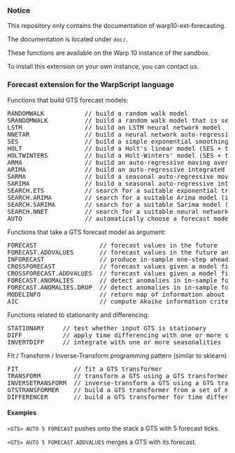 
### Notice

This repository only contains the documentation of warp10-ext-forecasting.

The documentation is located under `doc/`.

These functions are available on the Warp 10 instance of the sandbox.

To install this extension on your own instance, you can contact us.

### Forecast extension for the WarpScript language

Functions that build GTS forecast models:
<pre>
RANDOMWALK           // build a random walk model
SRANDOMWALK          // build a random walk model that is seeded with PRNG function
LSTM                 // build an LSTM neural network model
NNETAR               // build a neural network auto-regressive model
SES                  // build a simple exponential smoothing model
HOLT                 // build a Holt's linear model (SES + trend)
HOLTWINTERS          // build a Holt-Winters' model (SES + trend + seasonal)
ARMA                 // build an auto-regressive moving average model
ARIMA                // build an auto-regressive integrated moving average model
SARMA                // build a seasonal auto-regressive moving average model
SARIMA               // build a seasonal auto-regressive integrated moving average model
SEARCH.ETS           // search for a suitable exponential trend-seasonal model (include SES, HOLT and HOLTWINTERS)
SEARCH.ARIMA         // search for a suitable Arima model (include ARMA and ARIMA)
SEARCH.SARIMA        // search for a suitable Sarima model (include SARMA and SARIMA)
SEARCH.NNET          // search for a suitable neural network model (include LSTM and NNETAR)
AUTO                 // automatically choose a forecast model (include all of the above but ignore seasonal component)
</pre>

Functions that take a GTS forecast model as argument:
<pre>
FORECAST                 // forecast values in the future
FORECAST.ADDVALUES       // forecast values in the future and append them to observation GTS
INFORECAST               // produce in-sample one-step ahead forecasts
CROSSFORECAST            // forecast values given a model fitted with another GTS
CROSSFORECAST.ADDVALUES  // forecast values given a model fitted with another GTS and append them to input GTS
FORECAST.ANOMALIES       // detect anomalies in in-sample forecast
FORECAST.ANOMALIES.DROP  // detect anomalies in in-sample forecast and drop them from input GTS    
MODELINFO                // return map of information about the model
AIC                      // compute Akaike information criterion
</pre>

Functions related to stationarity and differencing:
<pre>
STATIONARY     // test whether input GTS is stationary
DIFF           // apply time differencing with one or more seasonalities
INVERTDIFF     // integrate with one or more seasonalities
</pre>

Fit / Transform / Inverse-Transform  programming pattern (similar to sklearn)
<pre>
FIT               // fit a GTS transformer
TRANSFORM         // transform a GTS using a GTS transformer
INVERSETRANSFORM  // inverse-transform a GTS using a GTS transformer
GTSTRANSFORMER    // build a GTS transformer from a set of macros
DIFFERENCER       // build a GTS transformer for time differencing
</pre>


#### Examples

`<GTS> AUTO 5 FORECAST` pushes onto the stack a GTS with 5 forecast ticks.

`<GTS> AUTO 5 FORECAST.ADDVALUES` merges a GTS with its forecast.

